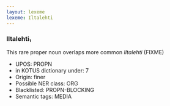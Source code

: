 ```yaml
---
layout: lexeme
lexeme: Iltalehti
---
```


###  Iltalehti₁

This rare proper noun overlaps more common *Iltalehti* (FIXME)
* UPOS:  PROPN
* in KOTUS dictionary under:  7
* Origin:  finer
* Possible NER class:  ORG
* Blacklisted:  PROPN-BLOCKING
* Semantic tags:  MEDIA


